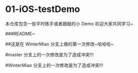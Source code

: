 # 01-iOS-testDemo
本仓库包含一些平时练手或者跟敲的小 Demo 欢迎大家共同学习~

###README~


##这是在 WinterMiao 分支上做的第一次修改~哈哈哈~

#master 分支上的一次修改是为了造成冲突!!!








#WinterMiao 分支上的一次修改是为了造成冲突!!!